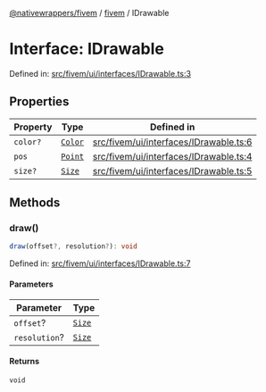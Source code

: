 [@nativewrappers/fivem](../../README.md) / [fivem](../README.md) / IDrawable

# Interface: IDrawable

Defined in: [src/fivem/ui/interfaces/IDrawable.ts:3](https://github.com/nativewrappers/nativewrappers/blob/ef9379993d0b7126700360ea0bc0e228bd354e81/src/fivem/ui/interfaces/IDrawable.ts#L3)

## Properties

| Property | Type | Defined in |
| ------ | ------ | ------ |
| <a id="color"></a> `color?` | [`Color`](../classes/Color.md) | [src/fivem/ui/interfaces/IDrawable.ts:6](https://github.com/nativewrappers/nativewrappers/blob/ef9379993d0b7126700360ea0bc0e228bd354e81/src/fivem/ui/interfaces/IDrawable.ts#L6) |
| <a id="pos"></a> `pos` | [`Point`](../classes/Point.md) | [src/fivem/ui/interfaces/IDrawable.ts:4](https://github.com/nativewrappers/nativewrappers/blob/ef9379993d0b7126700360ea0bc0e228bd354e81/src/fivem/ui/interfaces/IDrawable.ts#L4) |
| <a id="size"></a> `size?` | [`Size`](../classes/Size.md) | [src/fivem/ui/interfaces/IDrawable.ts:5](https://github.com/nativewrappers/nativewrappers/blob/ef9379993d0b7126700360ea0bc0e228bd354e81/src/fivem/ui/interfaces/IDrawable.ts#L5) |

## Methods

### draw()

```ts
draw(offset?, resolution?): void
```

Defined in: [src/fivem/ui/interfaces/IDrawable.ts:7](https://github.com/nativewrappers/nativewrappers/blob/ef9379993d0b7126700360ea0bc0e228bd354e81/src/fivem/ui/interfaces/IDrawable.ts#L7)

#### Parameters

| Parameter | Type |
| ------ | ------ |
| `offset`? | [`Size`](../classes/Size.md) |
| `resolution`? | [`Size`](../classes/Size.md) |

#### Returns

`void`
